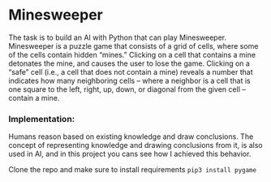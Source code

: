 # Minesweeper

The task is to build an AI with Python that can play Minesweeper. Minesweeper is a puzzle game that consists of a grid of cells, where some of the cells contain hidden “mines.” Clicking on a cell that contains a mine detonates the mine, and causes the user to lose the game. Clicking on a “safe” cell (i.e., a cell that does not contain a mine) reveals a number that indicates how many neighboring cells – where a neighbor is a cell that is one square to the left, right, up, down, or diagonal from the given cell – contain a mine.

### Implementation:

Humans reason based on existing knowledge and draw conclusions. The concept of representing knowledge and drawing conclusions from it, is also used in AI, and in this project you cans see how I achieved this behavior.

Clone the repo and make sure to install requirements
```pip3 install pygame```
